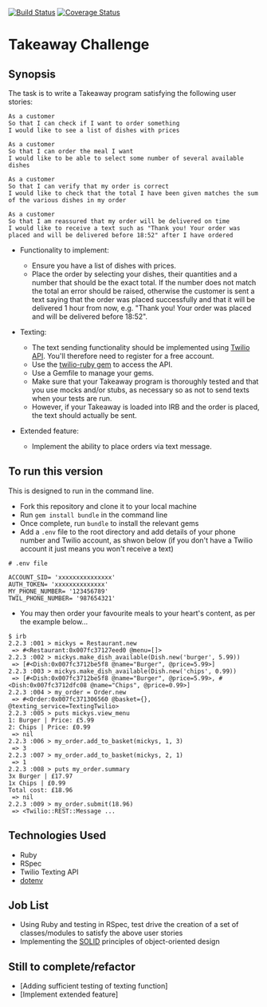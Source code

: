 [![Build Status](https://travis-ci.org/Benaud12/takeaway-challenge.svg?branch=master)](https://travis-ci.org/Benaud12/takeaway-challenge) [![Coverage Status](https://coveralls.io/repos/makersacademy/takeaway-challenge/badge.svg?branch=mohamedIssaq&service=github)](https://coveralls.io/github/makersacademy/takeaway-challenge?branch=mohamedIssaq)


Takeaway Challenge
=======================

## Synopsis

The task is to write a Takeaway program satisfying the following user stories:

```
As a customer
So that I can check if I want to order something
I would like to see a list of dishes with prices

As a customer
So that I can order the meal I want
I would like to be able to select some number of several available dishes

As a customer
So that I can verify that my order is correct
I would like to check that the total I have been given matches the sum of the various dishes in my order

As a customer
So that I am reassured that my order will be delivered on time
I would like to receive a text such as "Thank you! Your order was placed and will be delivered before 18:52" after I have ordered
```

* Functionality to implement:
  * Ensure you have a list of dishes with prices.
  * Place the order by selecting your dishes, their quantities and a number that should be the exact total. If the number does not match the total an error should be raised, otherwise the customer is sent a text saying that the order was placed successfully and that it will be delivered 1 hour from now, e.g. "Thank you! Your order was placed and will be delivered before 18:52".

* Texting:
  * The text sending functionality should be implemented using [Twilio API](https://www.twilio.com/api). You'll therefore need to register for a free account.
  * Use the [twilio-ruby gem](https://github.com/twilio/twilio-ruby) to access the API.
  * Use a Gemfile to manage your gems.
  * Make sure that your Takeaway program is thoroughly tested and that you use mocks and/or stubs, as necessary so as not to send texts when your tests are run.
  * However, if your Takeaway is loaded into IRB and the order is placed, the text should actually be sent.

* Extended feature:
  * Implement the ability to place orders via text message.


## To run this version

This is designed to run in the command line.

- Fork this repository and clone it to your local machine
- Run `gem install bundle` in the command line
- Once complete, run `bundle` to install the relevant gems
- Add a `.env` file to the root directory and add details of your phone number and Twilio account, as shwon below (if you don't have a Twilio account it just means you won't receive a text)
```
# .env file

ACCOUNT_SID= 'xxxxxxxxxxxxxxx'
AUTH_TOKEN= 'xxxxxxxxxxxxxx'
MY_PHONE_NUMBER= '123456789'
TWIL_PHONE_NUMBER= '987654321'
```
- You may then order your favourite meals to your heart's content, as per the example below...

```
$ irb
2.2.3 :001 > mickys = Restaurant.new
 => #<Restaurant:0x007fc37127eed0 @menu=[]>
2.2.3 :002 > mickys.make_dish_available(Dish.new('burger', 5.99))
 => [#<Dish:0x007fc3712be5f8 @name="Burger", @price=5.99>]
2.2.3 :003 > mickys.make_dish_available(Dish.new('chips', 0.99))
 => [#<Dish:0x007fc3712be5f8 @name="Burger", @price=5.99>, #<Dish:0x007fc3712dfc08 @name="Chips", @price=0.99>]
2.2.3 :004 > my_order = Order.new
 => #<Order:0x007fc371306560 @basket={}, @texting_service=TextingTwilio>
2.2.3 :005 > puts mickys.view_menu
1: Burger | Price: £5.99
2: Chips | Price: £0.99
 => nil
2.2.3 :006 > my_order.add_to_basket(mickys, 1, 3)
 => 3
2.2.3 :007 > my_order.add_to_basket(mickys, 2, 1)
 => 1
2.2.3 :008 > puts my_order.summary
3x Burger | £17.97
1x Chips | £0.99
Total cost: £18.96
 => nil
2.2.3 :009 > my_order.submit(18.96)
 => <Twilio::REST::Message ...
```


## Technologies Used

- Ruby
- RSpec
- Twilio Texting API
- [dotenv](https://github.com/bkeepers/dotenv)


## Job List

- Using Ruby and testing in RSpec, test drive the creation of a set of classes/modules to satisfy the above user stories
- Implementing the [SOLID](https://en.wikipedia.org/wiki/SOLID_(object-oriented_design)) principles of object-oriented design


## Still to complete/refactor

- [Adding sufficient testing of texting function]
- [Implement extended feature]
